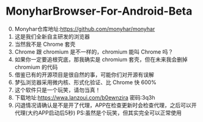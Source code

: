 # MonyharBrowser-For-Android-Beta
0. Monyhar仓库地址:https://github.com/monyhar/monyhar
1. 这是我们全新自主研发的浏览器
2. 当然我不是 Chrome 套壳
3. Chrome 跟 chromium 是不一样的，chromium 能叫 Chrome 吗？
4. 如果你一定要追根究底，那我确实是 chromium 套壳，但在未来我会删掉 chromium 的代码
5. 借鉴已有的开源项目是很自然的事，可能你们对开源有误解
6. 梦弘浏览器采用微内核、形式化验证、比 Chrome 快 600% 
7. 这个软件只是一个玩笑，请勿当真！ 
8. 下载地址:https://wwa.lanzoui.com/b0ewnzira 密码:3q3h    
9. 闪退情况请确认是不是开了代理，APP在检查更新时会检查代理，之后可以开代理(大约APP启动后5秒)
PS:虽然是个玩笑，但其实完全可以正常使用
